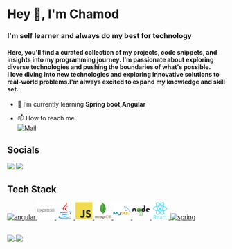 <h1>Hey 👋, I'm Chamod</h1>
<h3>I'm self learner and always do my best for technology</h3>



<h4>Here, you'll find a curated collection of my projects, code snippets, and insights into my programming journey. I'm passionate about exploring diverse technologies and pushing the boundaries of what's possible.<br>I love diving into new technologies and exploring innovative solutions to real-world problems.I'm always excited to expand my knowledge and skill set.</h4>


- 🌱 I’m currently learning **Spring boot,Angular**

- 📫 How to reach me <br>[![Mail](https://img.shields.io/badge/-kavindachamod100@gmail.com-gray?style=flat-square&logo=gmail&logoColor=red&link=https://www.linkedin.com/in/sarthak-bharadwaj-8552b5110/)](mailto:kavindachamod100@gmail.com)


## Socials
<p>
    <a href="www.linkedin.com/in/chamod-kavinda-70271a266" alt="LinkedIn">
        <img src="https://img.shields.io/badge/-LinkedIn-blue?style=flat-square&logo=linkedin" /></a>
    <a href="https://stackoverflow.com/users/23716004/chamod-kavinda" alt="StackOverflow">
        <img src="https://img.shields.io/badge/-StackOverflow-FE7A16?style=flat-square&logo=stack-overflow&logoColor=white" /></a>
</p>


<p align="left">
</p>

## Tech Stack

<p align="left"> <a href="https://angular.io" target="_blank" rel="noreferrer"> <img src="https://angular.io/assets/images/logos/angular/angular.svg" alt="angular" width="40" height="40"/> </a><a href="https://expressjs.com" target="_blank" rel="noreferrer"> <img src="https://raw.githubusercontent.com/devicons/devicon/master/icons/express/express-original-wordmark.svg" alt="express" width="40" height="40"/> </a><a href="https://www.java.com" target="_blank" rel="noreferrer"> <img src="https://raw.githubusercontent.com/devicons/devicon/master/icons/java/java-original.svg" alt="java" width="40" height="40"/> </a> <a href="https://developer.mozilla.org/en-US/docs/Web/JavaScript" target="_blank" rel="noreferrer"> <img src="https://raw.githubusercontent.com/devicons/devicon/master/icons/javascript/javascript-original.svg" alt="javascript" width="40" height="40"/> </a><a href="https://www.mongodb.com/" target="_blank" rel="noreferrer"> <img src="https://raw.githubusercontent.com/devicons/devicon/master/icons/mongodb/mongodb-original-wordmark.svg" alt="mongodb" width="40" height="40"/> </a> <a href="https://www.mysql.com/" target="_blank" rel="noreferrer"> <img src="https://raw.githubusercontent.com/devicons/devicon/master/icons/mysql/mysql-original-wordmark.svg" alt="mysql" width="40" height="40"/> </a> <a href="https://nodejs.org" target="_blank" rel="noreferrer"> <img src="https://raw.githubusercontent.com/devicons/devicon/master/icons/nodejs/nodejs-original-wordmark.svg" alt="nodejs" width="40" height="40"/> </a><a href="https://reactjs.org/" target="_blank" rel="noreferrer"> <img src="https://raw.githubusercontent.com/devicons/devicon/master/icons/react/react-original-wordmark.svg" alt="react" width="40" height="40"/> </a> <a href="https://spring.io/" target="_blank" rel="noreferrer"> <img src="https://www.vectorlogo.zone/logos/springio/springio-icon.svg" alt="spring" width="40" height="40"/> </a> </p>
<br>
<a href="">
      <img align="center" src="https://github-readme-stats-sigma-five.vercel.app/api?username=ChamodKavinda&show_icons=true&include_all_commits=true&count_private=true&theme=react&line_height=40" />
    </a>
    <a href="">
      <img align="center" src="https://github-readme-stats.vercel.app/api/top-langs/?username=ChamodKavinda&theme=react&line_height=40&hide=css"/>
    </a>

